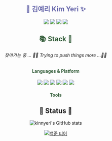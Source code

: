 <!-- ### Hi there 👋 -->

<!--
**kinnyeri/kinnyeri** is a ✨ _special_ ✨ repository because its `README.md` (this file) appears on your GitHub profile.

Here are some ideas to get you started:

- 🔭 I’m currently working on ...
- 🌱 I’m currently learning ...
- 👯 I’m looking to collaborate on ...
- 🤔 I’m looking for help with ...
- 💬 Ask me about ...
- 📫 How to reach me: ...
- 😄 Pronouns: ...
- ⚡ Fun fact: ...
-->

<!-- ![kinnyeri's GitHub stats](https://github-readme-stats.vercel.app/api?username=kinnyeri&show_icons=true&theme=apprentice) -->
<div align="center">
<h2 style="color:#6868ab"> 🐯 김예리 Kim Yeri ✨ </h2>

<a href="[1. 연결하고싶은 사이트 url]" target="_blank"><img src="https://img.shields.io/badge/👩‍💻  PORTFOLIO-6868ab?style=flat-square&logoColor=white"/></a>
<a href="[1. 연결하고싶은 사이트 url]" target="_blank"><img src="https://img.shields.io/badge/🕶 TECH BLOG-6868ab?style=flat-square&logoColor=white"/></a>
<a href="https://blog.naver.com/98sena" target="_blank"><img src="https://img.shields.io/badge/😎 DAILY BLOG-6868ab?style=flat-square&logoColor=white"/></a>
<a href="https://instagram.com/kinnyeri?utm_medium=copy_link" target="_blank"><img src="https://img.shields.io/badge/INSTAGRAM-6868ab?style=flat-square&logo=Instagram&logoColor=white"/></a>

<h2 style="color:#355E3B"> 📚 Stack 🧨 </h2>
<h6> 찾아가는 중 ... 🏃‍♀️ Trying to push things more ...🏋️‍♀️ </h6>

<h4 style="color:#355E3B"> Languages & Platform </h4>
<img src="https://img.shields.io/badge/Python-355E3B?style=flat-square&logo=Python&logoColor=white"/>
<img src="https://img.shields.io/badge/JavaScript-355E3B?style=flat-square&logo=JavaScript&logoColor=white"/>
<img src="https://img.shields.io/badge/Java-355E3B?style=flat-square&logo=Java&logoColor=white"/>
<img src="https://img.shields.io/badge/Kotlin-355E3B?style=flat-square&logo=Kotlin&logoColor=white"/>
<img src="https://img.shields.io/badge/React-355E3B?style=flat-square&logo=React&logoColor=white"/>
<img src="https://img.shields.io/badge/Android-355E3B?style=flat-square&logo=Android&logoColor=white"/>

<h4 style="color:#355E3B"> Tools </h4>

<h2> 💎 Status 💭 </h2>

![kinnyeri's GitHub stats](https://github-readme-stats.vercel.app/api?username=kinnyeri&show_icons=true&bg_color=DEG,355E3B,6868ab&title_color=FFFFFF&text_color=FFFFFF&icon_color=FFFFFF&hide_border=true&custom_title=Welcome%20to%20YERI%20hub)

[![백준 티어](http://mazassumnida.wtf/api/generate_badge?boj=98sena)](https://solved.ac/98sena)

</div>
